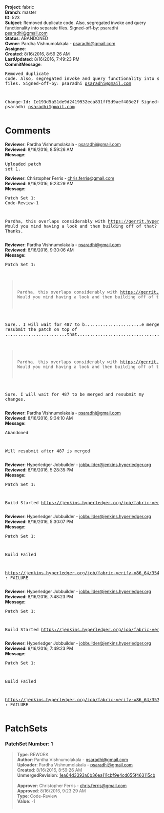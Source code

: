 <strong>Project</strong>: fabric<br><strong>Branch</strong>: master<br><strong>ID</strong>: 523<br><strong>Subject</strong>: Removed duplicate code. Also, segregated invoke and query functionality into separate files. Signed-off-by: psaradhi <psaradhi@gmail.com><br><strong>Status</strong>: ABANDONED<br><strong>Owner</strong>: Pardha Vishnumolakala - psaradhi@gmail.com<br><strong>Assignee</strong>:<br><strong>Created</strong>: 8/16/2016, 8:59:26 AM<br><strong>LastUpdated</strong>: 8/16/2016, 7:49:23 PM<br><strong>CommitMessage</strong>:<br><pre>Removed duplicate code. Also, segregated invoke and query functionality into separate files.
Signed-off-by: psaradhi <psaradhi@gmail.com>

Change-Id: Ie193d5a51de9d2419932eca831ff5d9aef403e2f
Signed-off-by: psaradhi <psaradhi@gmail.com>
</pre><h1>Comments</h1><strong>Reviewer</strong>: Pardha Vishnumolakala - psaradhi@gmail.com<br><strong>Reviewed</strong>: 8/16/2016, 8:59:26 AM<br><strong>Message</strong>: <pre>Uploaded patch set 1.</pre><strong>Reviewer</strong>: Christopher Ferris - chris.ferris@gmail.com<br><strong>Reviewed</strong>: 8/16/2016, 9:23:29 AM<br><strong>Message</strong>: <pre>Patch Set 1: Code-Review-1

Pardha, this overlaps considerably with https://gerrit.hyperledger.org/r/#/c/487/ Would you mind having a look and then building off of that? Thanks.</pre><strong>Reviewer</strong>: Pardha Vishnumolakala - psaradhi@gmail.com<br><strong>Reviewed</strong>: 8/16/2016, 9:30:06 AM<br><strong>Message</strong>: <pre>Patch Set 1:

> Pardha, this overlaps considerably with https://gerrit.hyperledger.org/r/#/c/487/
 > Would you mind having a look and then building off of that? Thanks.

Sure.. I will wait for 487 to b......................e merged and resubmit the patch on top of ........................that..............................................

 > Pardha, this overlaps considerably with https://gerrit.hyperledger.org/r/#/c/487/
 > Would you mind having a look and then building off of that? Thanks.

Sure. I will wait for 487 to be merged and resubmit my changes.</pre><strong>Reviewer</strong>: Pardha Vishnumolakala - psaradhi@gmail.com<br><strong>Reviewed</strong>: 8/16/2016, 9:34:10 AM<br><strong>Message</strong>: <pre>Abandoned

Will resubmit after 487 is merged</pre><strong>Reviewer</strong>: Hyperledger Jobbuilder - jobbuilder@jenkins.hyperledger.org<br><strong>Reviewed</strong>: 8/16/2016, 5:28:35 PM<br><strong>Message</strong>: <pre>Patch Set 1:

Build Started https://jenkins.hyperledger.org/job/fabric-verify-x86_64/354/</pre><strong>Reviewer</strong>: Hyperledger Jobbuilder - jobbuilder@jenkins.hyperledger.org<br><strong>Reviewed</strong>: 8/16/2016, 5:30:07 PM<br><strong>Message</strong>: <pre>Patch Set 1:

Build Failed 

https://jenkins.hyperledger.org/job/fabric-verify-x86_64/354/ : FAILURE</pre><strong>Reviewer</strong>: Hyperledger Jobbuilder - jobbuilder@jenkins.hyperledger.org<br><strong>Reviewed</strong>: 8/16/2016, 7:48:23 PM<br><strong>Message</strong>: <pre>Patch Set 1:

Build Started https://jenkins.hyperledger.org/job/fabric-verify-x86_64/357/</pre><strong>Reviewer</strong>: Hyperledger Jobbuilder - jobbuilder@jenkins.hyperledger.org<br><strong>Reviewed</strong>: 8/16/2016, 7:49:23 PM<br><strong>Message</strong>: <pre>Patch Set 1:

Build Failed 

https://jenkins.hyperledger.org/job/fabric-verify-x86_64/357/ : FAILURE</pre><h1>PatchSets</h1><h3>PatchSet Number: 1</h3><blockquote><strong>Type</strong>: REWORK<br><strong>Author</strong>: Pardha Vishnumolakala - psaradhi@gmail.com<br><strong>Uploader</strong>: Pardha Vishnumolakala - psaradhi@gmail.com<br><strong>Created</strong>: 8/16/2016, 8:59:26 AM<br><strong>UnmergedRevision</strong>: [1ea64d3393a0b36ea111cbf9e4cd055f463115cb](https://github.com/hyperledger-gerrit-archive/fabric/commit/1ea64d3393a0b36ea111cbf9e4cd055f463115cb)<br><br><strong>Approver</strong>: Christopher Ferris - chris.ferris@gmail.com<br><strong>Approved</strong>: 8/16/2016, 9:23:29 AM<br><strong>Type</strong>: Code-Review<br><strong>Value</strong>: -1<br><br></blockquote>